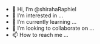 - 👋 Hi, I’m @shirahaRaphiel
- 👀 I’m interested in ...
- 🌱 I’m currently learning ...
- 💞️ I’m looking to collaborate on ...
- 📫 How to reach me ...

<!---
shirahaRaphiel/shirahaRaphiel is a ✨ special ✨ repository because its `README.md` (this file) appears on your GitHub profile.
You can click the Preview link to take a look at your changes.
--->
